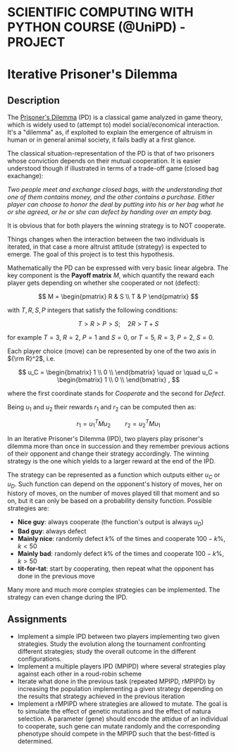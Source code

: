 # SCIENTIFIC COMPUTING WITH PYTHON COURSE (@UniPD) - PROJECT
# Iterative Prisoner's Dilemma

## Description

The [Prisoner's Dilemma](https://en.wikipedia.org/wiki/Prisoner%27s_dilemma) (PD) is a classical game analyzed in game theory, which is widely used to (attempt to) model social/economical interaction. It's a "dilemma" as, if exploited to explain the emergence of altruism in human or in general animal society, it fails badly at a first glance.

The classical situation-representation of the PD is that of two prisoners whose conviction depends on their mutual cooperation. It is easier understood though if illustrated in terms of a trade-off game (closed bag exachange):

*Two people meet and exchange closed bags, with the understanding that one of them contains money, and the other contains a purchase. Either player can choose to honor the deal by putting into his or her bag what he or she agreed, or he or she can defect by handing over an empty bag.*

It is obvious that for both players the winning strategy is to NOT cooperate.

Things changes when the interaction between the two individuals is iterated, in that case a more altruist attitude (strategy) is expected to emerge. The goal of this project is to test this hypothesis.

Mathematically the PD can be expressed with very basic linear algebra. The key component is the **Payoff matrix** $M$, which quantify the reward each player gets depending on whether she cooperated or not (defect):

$$
M = 
\begin{pmatrix} 
R & S \\
T & P 
\end{pmatrix}
$$

with $T,R,S,P$ integers that satisfy the following conditions:

$$
T>R>P>S; \quad 2R > T+S
$$


for example $T=3$, $R=2$, $P=1$ and $S=0$, or  $T=5$, $R=3$, $P=2$, $S=0$. 

Each player choice (move) can be represented by one of the two axis in ${\rm R}^2$, i.e.

$$
u_C =  \begin{bmatrix}
    1 \\
    0 \\
    \end{bmatrix}
\quad
or
\quad
u_C =  \begin{bmatrix}
    1 \\
    0 \\
    \end{bmatrix}
,
$$    

where the first coordinate stands for *Cooperate* and the second for *Defect*. 

Being $u_1$ and $u_2$ their rewards $r_1$ and $r_2$ can be computed then as:

$$
r_1 = u_1^T M u_2
\quad
\quad
r_2 = u_2^T M u_1
$$

In an Iterative Prisoner's Dilemma (IPD), two players play prisoner's dilemma more than once in succession and they remember previous actions of their opponent and change their strategy accordingly. The winning strategy is the one which yields to a larger reward at the end of the IPD.

The strategy can be represented as a function which outputs either $u_C$ or $u_D$. Such function can depend on the opponent's history of moves, her on history of moves, on the number of moves played till that moment and so on, but it can only be based on a probability density function. Possible strategies are:

* **Nice guy**: always cooperate (the function's output is always $u_D$)
* **Bad guy**: always defect 
* **Mainly nice**: randomly defect $k\%$ of the times and cooperate $100-k\%$, $k<50$
* **Mainly bad**: randomly defect $k\%$ of the times and cooperate $100-k\%$, $k>50$
* **tit-for-tat**: start by cooperating, then repeat what the opponent has done in the previous move 

Many more and much more complex strategies can be implemented. The strategy can even change during the IPD.


## Assignments

* Implement a simple IPD between two players implementing two given strategies. Study the evolution along the tournament confronting different strategies; study the overall outcome in the different configurations. 
* Implement a multiple players IPD (MPIPD) where several strategies play against each other in a roud-robin scheme
* Iterate what done in the previous task (repeated MPIPD, rMPIPD)  by increasing the population implementing a given strategy depending on the results that strategy achieved in the previous iteration
* Implement a rMPIPD where strategies are allowed to mutate. The goal is to simulate the effect of genetic mutations and the effect of natura selection. A parameter (gene) should encode the attidue of an individual to cooperate, such gene can mutate randomly and the corresponding phenotype should compete in the MPIPD such that the best-fitted is determined.
